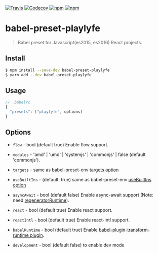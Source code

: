 [![Travis](https://img.shields.io/travis/Mayank1791989/babel-preset-playlyfe.svg?style=flat-square)](https://travis-ci.org/Mayank1791989/babel-preset-playlyfe)
[![Codecov](https://img.shields.io/codecov/c/github/Mayank1791989/babel-preset-playlyfe.svg?style=flat-square)](https://codecov.io/gh/Mayank1791989/babel-preset-playlyfe)
[![npm](https://img.shields.io/npm/v/babel-preset-playlyfe.svg?style=flat-square)](https://www.npmjs.com/package/babel-preset-playlyfe)
[![npm](https://img.shields.io/npm/dt/babel-preset-playlyfe.svg?style=flat-square)](https://www.npmjs.com/package/babel-preset-playlyfe)

# babel-preset-playlyfe

> Babel preset for Javascript(es2015, es2016) React projects.

## Install

```sh
$ npm install --save-dev babel-preset-playlyfe
$ yarn add --dev babel-preset-playlyfe
```

## Usage

```javascript
// .babelrc
{
  "presets": ["playlyfe", options]
}
```

## Options

* `flow` - bool (default true) Enable flow support.
* `modules` - 'amd' | 'umd' | 'systemjs' | 'commonjs' | false (default 'commonjs').
* `targets` - same as babel-preset-env [targets option](https://github.com/babel/babel-preset-env#options)
* `useBuiltIns` - (default: true) same as babel-preset-env [useBuiltIns option](https://github.com/babel/babel-preset-env#options)
* `asyncAwait` - bool (default false) Enable async-await support (Note: need [regeneratorRuntime](https://babeljs.io/docs/plugins/transform-regenerator)).

* `react` - bool (default true) Enable react support.
* `reactIntl` - bool (default true) Enable react-intl support.

* `babelRuntime` - bool (default true) Enable [babel-plugin-transform-runtime plugin](https://babeljs.io/docs/plugins/transform-runtime).

* `development` - bool (default false) to enable dev mode
